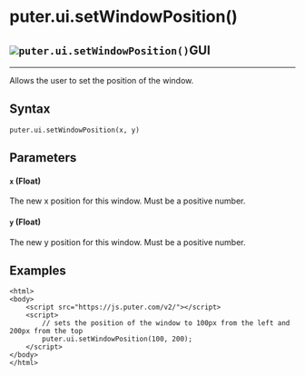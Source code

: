 # puter.ui.setWindowPosition()
![](https://docs.puter.com/./assets/img/function.svg)`puter.ui.setWindowPosition()`GUI
----------------------------------------------------------------

* * *

Allows the user to set the position of the window.

[](#syntax)Syntax
-----------------

```
puter.ui.setWindowPosition(x, y)

```


[](#parameters)Parameters
-------------------------

#### [](#-code-x-code-float-)`x` (Float)

The new x position for this window. Must be a positive number.

#### [](#-code-y-code-float-)`y` (Float)

The new y position for this window. Must be a positive number.

[](#examples)Examples
---------------------

```
<html>
<body>
    <script src="https://js.puter.com/v2/"></script>
    <script>
        // sets the position of the window to 100px from the left and 200px from the top
        puter.ui.setWindowPosition(100, 200);
    </script>
</body>
</html>

```
